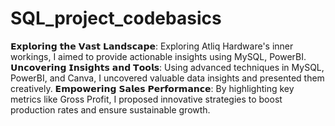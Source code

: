 # SQL_project_codebasics
𝗘𝘅𝗽𝗹𝗼𝗿𝗶𝗻𝗴 𝘁𝗵𝗲 𝗩𝗮𝘀𝘁 𝗟𝗮𝗻𝗱𝘀𝗰𝗮𝗽𝗲:
Exploring Atliq Hardware's inner workings, I aimed to provide actionable insights using MySQL, PowerBI.
𝗨𝗻𝗰𝗼𝘃𝗲𝗿𝗶𝗻𝗴 𝗜𝗻𝘀𝗶𝗴𝗵𝘁𝘀 𝗮𝗻𝗱 𝗧𝗼𝗼𝗹𝘀:
Using advanced techniques in MySQL, PowerBI, and Canva, I uncovered valuable data insights and presented them creatively.
𝗘𝗺𝗽𝗼𝘄𝗲𝗿𝗶𝗻𝗴 𝗦𝗮𝗹𝗲𝘀 𝗣𝗲𝗿𝗳𝗼𝗿𝗺𝗮𝗻𝗰𝗲:
By highlighting key metrics like Gross Profit, I proposed innovative strategies to boost production rates and ensure sustainable growth.
